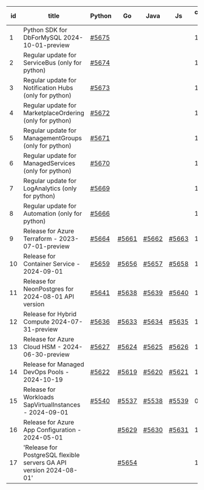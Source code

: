 | id | title | Python | Go | Java | Js | created date | target date | status |
| ------ | ------ | ------ | ------ | ------ | ------ | ------ | ------ | :-----: |
| 1 | Python SDK for DbForMySQL 2024-10-01-preview  | [#5675](https://github.com/Azure/sdk-release-request/issues/5675)  |  |  |  | 11-04 | 11-21 |  |
| 2 | Regular update for ServiceBus (only for python)  | [#5674](https://github.com/Azure/sdk-release-request/issues/5674)  |  |  |  | 11-04 | fail to get. |  |
| 3 | Regular update for Notification Hubs (only for python)  | [#5673](https://github.com/Azure/sdk-release-request/issues/5673)  |  |  |  | 11-04 | fail to get. |  |
| 4 | Regular update for MarketplaceOrdering (only for python)  | [#5672](https://github.com/Azure/sdk-release-request/issues/5672)  |  |  |  | 11-04 | fail to get. |  |
| 5 | Regular update for ManagementGroups (only for python)  | [#5671](https://github.com/Azure/sdk-release-request/issues/5671)  |  |  |  | 11-04 | fail to get. |  |
| 6 | Regular update for ManagedServices (only for python)  | [#5670](https://github.com/Azure/sdk-release-request/issues/5670)  |  |  |  | 11-04 | fail to get. |  |
| 7 | Regular update for LogAnalytics (only for python)  | [#5669](https://github.com/Azure/sdk-release-request/issues/5669)  |  |  |  | 11-04 | fail to get. |  |
| 8 | Regular update for Automation (only for python)  | [#5666](https://github.com/Azure/sdk-release-request/issues/5666)  |  |  |  | 11-04 | fail to get. |  |
| 9 | Release for Azure Terraform - 2023-07-01-preview  | [#5664](https://github.com/Azure/sdk-release-request/issues/5664)  | [#5661](https://github.com/Azure/sdk-release-request/issues/5661)  | [#5662](https://github.com/Azure/sdk-release-request/issues/5662)  | [#5663](https://github.com/Azure/sdk-release-request/issues/5663)  | 11-04 | 11-21 |  |
| 10 | Release for Container Service - 2024-09-01  | [#5659](https://github.com/Azure/sdk-release-request/issues/5659)  | [#5656](https://github.com/Azure/sdk-release-request/issues/5656)  | [#5657](https://github.com/Azure/sdk-release-request/issues/5657)  | [#5658](https://github.com/Azure/sdk-release-request/issues/5658)  | 10-30 | 11-12 |  |
| 11 | Release for NeonPostgres for 2024-08-01 API version  | [#5641](https://github.com/Azure/sdk-release-request/issues/5641)  | [#5638](https://github.com/Azure/sdk-release-request/issues/5638)  | [#5639](https://github.com/Azure/sdk-release-request/issues/5639)  | [#5640](https://github.com/Azure/sdk-release-request/issues/5640)  | 10-23 | 11-21 |  |
| 12 | Release for Hybrid Compute 2024-07-31-preview  | [#5636](https://github.com/Azure/sdk-release-request/issues/5636)  | [#5633](https://github.com/Azure/sdk-release-request/issues/5633)  | [#5634](https://github.com/Azure/sdk-release-request/issues/5634)  | [#5635](https://github.com/Azure/sdk-release-request/issues/5635)  | 10-23 | 11-22 |  |
| 13 | Release for Azure Cloud HSM - 2024-06-30-preview  | [#5627](https://github.com/Azure/sdk-release-request/issues/5627)  | [#5624](https://github.com/Azure/sdk-release-request/issues/5624)  | [#5625](https://github.com/Azure/sdk-release-request/issues/5625)  | [#5626](https://github.com/Azure/sdk-release-request/issues/5626)  | 10-22 | 11-22 |  |
| 14 | Release for Managed DevOps Pools - 2024-10-19  | [#5622](https://github.com/Azure/sdk-release-request/issues/5622)  | [#5619](https://github.com/Azure/sdk-release-request/issues/5619)  | [#5620](https://github.com/Azure/sdk-release-request/issues/5620)  | [#5621](https://github.com/Azure/sdk-release-request/issues/5621)  | 10-16 | 11-22 |  |
| 15 | Release for Workloads SapVirtualInstances - 2024-09-01  | [#5540](https://github.com/Azure/sdk-release-request/issues/5540)  | [#5537](https://github.com/Azure/sdk-release-request/issues/5537)  | [#5538](https://github.com/Azure/sdk-release-request/issues/5538)  | [#5539](https://github.com/Azure/sdk-release-request/issues/5539)  | 09-27 | 10-24 | Hold on by JS/Go/Python/ |
| 16 | Release for Azure App Configuration - 2024-05-01  |  | [#5629](https://github.com/Azure/sdk-release-request/issues/5629)  | [#5630](https://github.com/Azure/sdk-release-request/issues/5630)  | [#5631](https://github.com/Azure/sdk-release-request/issues/5631)  | 10-22 | 11-22 |  |
| 17 | 'Release for PostgreSQL flexible servers GA API version 2024-08-01'  |  | [#5654](https://github.com/Azure/sdk-release-request/issues/5654)  |  |  | 10-29 | 11-05 |  |
